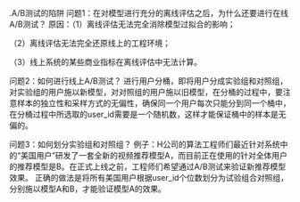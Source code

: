 

<!--
 * @version:
 * @Author:  StevenJokess https://github.com/StevenJokess
 * @Date: 2020-10-09 14:03:13
 * @LastEditors:  StevenJokess https://github.com/StevenJokess
 * @LastEditTime: 2020-10-09 14:03:29
 * @Description:
 * @TODO::
 * @Reference:https://www.cnblogs.com/nxf-rabbit75/p/10152099.html
-->

.A/B测试的陷阱
问题1：在对模型进行充分的离线评估之后，为什么还要进行在线A/B测试？
原因：（1）离线评估无法完全消除模型过拟合的影响；

（2）离线评估无法完全还原线上的工程环境；

（3）线上系统的某些商业指标在离线评估中无法计算。



问题2：如何进行线上A/B测试？
进行用户分桶，即将用户分成实验组和对照组，对实验组的用户施以新模型，对对照组的用户施以旧模型，在分桶的过程中，要注意样本的独立性和采样方式的无偏性，确保同一个用户每次只能分到同一个桶中，在分桶过程中所选取的user_id需要是一个随机数，这样才能保证桶中的样本是无偏的。



问题3：如何划分实验组和对照组？
例子：H公司的算法工程师们最近针对系统中的“美国用户”研发了一套全新的视频推荐模型A，而目前正在使用的针对全体用户的推荐模型是B。在正式上线之前，工程师们希望通过A/B测试来验证新推荐模型效果。
正确的做法是将所有美国用户根据user_id个位数划分为试验组合对照组，分别施以模型A和B，才能验证模型A的效果。
